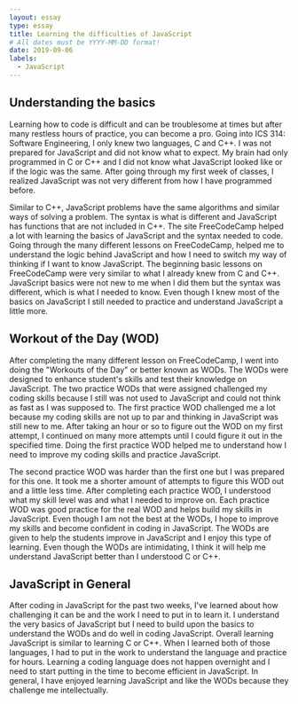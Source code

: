 ```yaml
---
layout: essay
type: essay
title: Learning the difficulties of JavaScript
# All dates must be YYYY-MM-DD format!
date: 2019-09-06
labels:
  - JavaScript
---
```


## Understanding the basics

Learning how to code is difficult and can be troublesome at times but after many restless hours of practice, you can become a pro. Going into ICS 314: Software Engineering, I only knew two languages, C and C++.  I was not prepared for JavaScript and did not know what to expect.  My brain had only programmed in C or C++ and I did not know what JavaScript looked like or if the logic was the same. After going through my first week of classes, I realized JavaScript was not very different from how I have programmed before.

Similar to C++, JavaScript problems have the same algorithms and similar ways of solving a problem.  The syntax is what is different and JavaScript has functions that are not included in C++.  The site  FreeCodeCamp helped a lot with learning the basics of JavaScript and the syntax needed to code. Going through the many different lessons on FreeCodeCamp, helped me to understand the logic behind JavaScript and how I need to switch my way of thinking if I want to know JavaScript. The beginning basic lessons on FreeCodeCamp were very similar to what I already knew from C and C++.  JavaScript basics were not new to me when I did them but the syntax was different, which is what I needed to know. Even though I knew most of the basics on JavaScript I still needed to practice and understand JavaScript a little more.

## Workout of the Day (WOD)

After completing the many different lesson on FreeCodeCamp, I went into doing the "Workouts of the Day" or better known as WODs.  The WODs were designed to enhance student's skills and test their knowledge on JavaScript. The two practice WODs that were assigned challenged my coding skills because I still was not used to JavaScript and could not think as fast as I was supposed to. The first practice WOD challenged me a lot because my coding skills are not up to par and thinking in JavaScript was still new to me. After taking an hour or so to figure out the WOD on my first attempt, I continued on many more attempts until I could figure it out in the specified time. Doing the first practice WOD helped me to understand how I need to improve my coding skills and practice JavaScript.

The second practice WOD was harder than the first one but I was prepared for this one. It took me a shorter amount of attempts to figure this WOD out and a little less time. After completing each practice WOD, I understood what my skill level was and what I needed to improve on. Each practice WOD was good practice for the real WOD and helps build my skills in JavaScript. Even though I am not the best at the WODs, I hope to improve my skills and become confident in coding in JavaScript. The WODs are given to help the students improve in JavaScript and I enjoy this type of learning. Even though the WODs are intimidating, I think it will help me understand JavaScript better than I understood C or C++.  

## JavaScript in General

After coding in JavaScript for the past two weeks, I've learned about how challenging it can be and the work I need to put in to learn it. I understand the very basics of JavaScript but I need to build upon the basics to understand the WODs and do well in coding JavaScript. Overall learning JavaScript is similar to learning C or C++.  When I learned both of those languages, I had to put in the work to understand the language and practice for hours. Learning a coding language does not happen overnight and I need to start putting in the time to become efficient in JavaScript. In general, I have enjoyed learning JavaScript and like the WODs because they challenge me intellectually.

